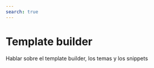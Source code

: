 ```yaml
---
search: true
---
```


# Template builder

Hablar sobre el template builder, los temas y los snippets
